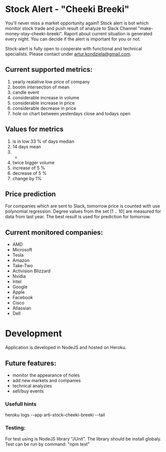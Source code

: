 # Stock Alert - "Cheeki Breeki"
You'll never miss a market opportunity again!!
Stock alert is bot which monitor stock trade and push result of analyze to Slack Channel "make-money-stay-cheeki-breeki".
Raport about current situation is generated every night. You can decide if the alert is important for you or not.

Stock-alert is fully open to cooperate with functional and technical specialists. Please contact under artur.kondziela@gmail.com.

## Current supported metrics:
 1. yearly realative low price of company
 2. bootm intersection of mean
 3. candle event
 4. considerable increase in volume
 5. considerable increase in price
 6. considerable decrease in price
 7. hole on chart between yesterdays close and todays open
 
## Values for metrics
 1. is in low 33 % of days median
 2. 14 days mean
 3. -
 4. twice bigger volume
 5. increase of 5 %
 6. decrease of 5 %
 7. change by 1%
 
## Price prediction
For companies which are sent to Slack,  tomorrow price is counted with use polynomial regression. Degree values from the set [1 .. 10] are measured for data from last year. The best result is used for prediction for tomorrow.
 
## Current monitored companies:
 - AMD
 - Microsoft
 - Tesla
 - Amazon
 - Take-Two
 - Activision Blizzard
 - Nvidia
 - Intel
 - Google
 - Apple
 - Facebook
 - Cisco
 - Atlassian
 - Dell
 
# Development

Application is developed in NodeJS and hosted on Heroku.

## Future features:
 - monitor the appearance of holes
 - add new markets and companies
 - technical analyzies
 - sell/buy events
 
### Usefull hints
 heroku logs --app arti-stock-cheeki-breeki --tail

### Testing:
 For test using is NodeJS library "JUnit". The library should be install globaly. Test can be run by command: "npm test"
